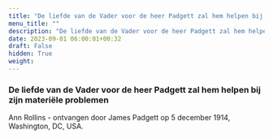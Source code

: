 ```yaml
---
title: "De liefde van de Vader voor de heer Padgett zal hem helpen bij zijn materiële problemen"
menu_title: ""
description: "De liefde van de Vader voor de heer Padgett zal hem helpen bij zijn materiële problemen"
date: 2023-09-01 06:00:01+00:32
draft: False
hidden: True
weight:
---
```

### De liefde van de Vader voor de heer Padgett zal hem helpen bij zijn materiële problemen

Ann Rollins - ontvangen door James Padgett op 5 december 1914, Washington, DC, USA.
